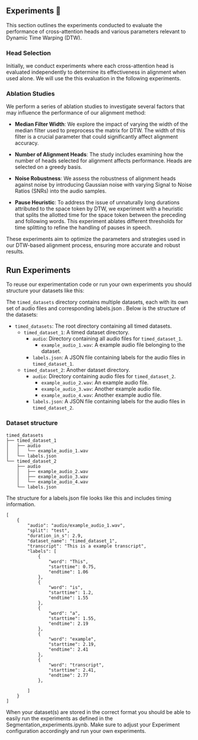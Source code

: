 ## Experiments 🔬

This section outlines the experiments conducted to evaluate the performance of cross-attention heads and various parameters relevant to Dynamic Time Warping (DTW).

### Head Selection
Initially, we conduct experiments where each cross-attention head is evaluated independently to determine its effectiveness in alignment when used alone. We will use the this evaluation in the following experiments.

### Ablation Studies
We perform a series of ablation studies to investigate several factors that may influence the performance of our alignment method:

- **Median Filter Width**: We explore the impact of varying the width of the median filter used to preprocess the matrix for DTW. The width of this filter is a crucial parameter that could significantly affect alignment accuracy.

- **Number of Alignment Heads**: The study includes examining how the number of heads selected for alignment affects performance. Heads are selected on a greedy basis.

- **Noise Robustness**: We assess the robustness of alignment heads against noise by introducing Gaussian noise with varying Signal to Noise Ratios (SNRs) into the audio samples.

- **Pause Heuristic**: To address the issue of unnaturally long durations attributed to the space token by DTW, we experiment with a heuristic that splits the allotted time for the space token between the preceding and following words. This experiment ablates different thresholds for time splitting to refine the handling of pauses in speech.

These experiments aim to optimize the parameters and strategies used in our DTW-based alignment process, ensuring more accurate and robust results.


## Run Experiments

To reuse our experimentation code or run your own experiments you should structure your datasets like this:

The `timed_datasets` directory contains multiple datasets, each with its own set of audio files and corresponding labels.json . Below is the structure of the datasets:

- `timed_datasets`: The root directory containing all timed datasets.
  - `timed_dataset_1`: A timed dataset directory.
    - `audio`: Directory containing all audio files for `timed_dataset_1`.
      - `example_audio_1.wav`: A example audio file belonging to the dataset.
    - `labels.json`: A JSON file containing labels for the audio files in `timed_dataset_1`.
  - `timed_dataset_2`: Another dataset directory.
    - `audio`: Directory containing audio files for `timed_dataset_2`.
      - `example_audio_2.wav`: An example audio file.
      - `example_audio_3.wav`: Another example audio file.
      - `example_audio_4.wav`: Another example audio file.
    - `labels.json`: A JSON file containing labels for the audio files in `timed_dataset_2`.


### Dataset structure

```plaintext
timed_datasets
├── timed_dataset_1
│   ├── audio
│   │   └── example_audio_1.wav
│   └── labels.json
└── timed_dataset_2
    ├── audio
    │   ├── example_audio_2.wav
    │   ├── example_audio_3.wav
    │   └── example_audio_4.wav
    └── labels.json

```

The structure for a labels.json file looks like this and includes timing information.

```plaintext
[
    {
        "audio": "audio/example_audio_1.wav",
        "split": "test",
        "duration_in_s": 2.9,
        "dataset_name": "timed_dataset_1",
        "transcript": "This is a example transcript",
        "labels": [
            {
                "word": "This",
                "starttime": 0.75,
                "endtime": 1.06
            },
            {
                "word": "is",
                "starttime": 1.2,
                "endtime": 1.55
            },
            {
                "word": "a",
                "starttime": 1.55,
                "endtime": 2.19
            },
            {
                "word": "example",
                "starttime": 2.19,
                "endtime": 2.41
            },
            {
                "word": "transcript",
                "starttime": 2.41,
                "endtime": 2.77
            },

        ]
    }
]
```
When your dataset(s) are stored in the correct format you should be able to easily run the experiments as defined in the Segmentation_experiments.ipynb. Make sure to adjust your Experiment configuration accordingly and run your own experiments.












